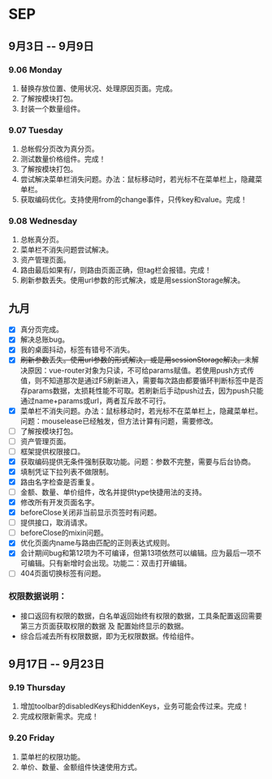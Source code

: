 # SEP

## 9月3日 -- 9月9日

### 9.06 Monday
1. 替换存放位置、使用状况、处理原因页面。完成。
2. 了解按模块打包。
3. 封装一个数量组件。

### 9.07 Tuesday
1. 总帐假分页改为真分页。
2. 测试数量价格组件。完成！
3. 了解按模块打包。
4. 尝试解决菜单栏消失问题。办法：鼠标移动时，若光标不在菜单栏上，隐藏菜单栏。
5. 获取编码优化。支持使用from的change事件，只传key和value。完成！

### 9.08 Wednesday
1. 总帐真分页。
2. 菜单栏不消失问题尝试解决。
3. 资产管理页面。
4. 路由最后如果有/，则路由页面正确，但tag栏会报错。完成！
5. 刷新参数丢失。使用url参数的形式解决，或是用sessionStorage解决。

## 九月
- [x] 真分页完成。
- [x] 解决总账bug。
- [x] 我的桌面抖动，标签有错号不消失。
- [x] ~~刷新参数丢失。使用url参数的形式解决，或是用sessionStorage解决。~~未解决原因：vue-router对象为只读，不可给params赋值。若使用push方式传值，则不知道那次是通过F5刷新进入，需要每次路由都要循环判断标签中是否存params数据，太损耗性能不可取。若刷新后手动push过去，因为push只能通过name+params或url，两者互斥故不可行。
- [x] 菜单栏不消失问题。办法：鼠标移动时，若光标不在菜单栏上，隐藏菜单栏。问题：mouselease已经触发，但方法计算有问题，需要修改。
- [ ] 了解按模块打包。
- [ ] 资产管理页面。
- [ ] 框架提供权限接口。
- [x] 获取编码提供无条件强制获取功能。问题：参数不完整，需要与后台协商。
- [x] 填制凭证下拉列表不做限制。
- [x] 路由名字检查是否重复。
- [ ] 金额、数量、单价组件，改名并提供type快捷用法的支持。
- [x] 修改所有开发页面名字。
- [x] beforeClose关闭非当前显示页签时有问题。
- [ ] 提供接口，取消请求。
- [ ] beforeClose的mixin问题。
- [x] 优化页面内name与路由匹配的正则表达式规则。
- [x] 会计期间bug和第12项为不可编译，但第13项依然可以编辑。应为最后一项不可编辑。只有新增时会出现。功能二：双击打开编辑。
- [ ] 404页面切换标签有问题。

### 权限数据说明：
* 接口返回有权限的数据，白名单返回始终有权限的数据，工具条配置返回需要第三方页面获取权限的数据 及 配置始终显示的数据。
* 综合后减去所有权限数据，即为无权限数据。传给组件。

## 9月17日 -- 9月23日

### 9.19 Thursday
1. 增加toolbar的disabledKeys和hiddenKeys，业务可能会传过来。完成！
2. 完成权限新需求。完成！

### 9.20 Friday
1. 菜单栏的权限功能。
2. 单价、数量、金额组件快速使用方式。